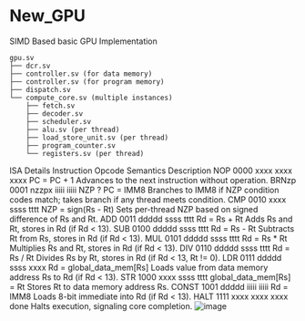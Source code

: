 # New_GPU
SIMD Based basic GPU Implementation 
```
gpu.sv
├── dcr.sv
├── controller.sv (for data memory)
├── controller.sv (for program memory)
├── dispatch.sv
└── compute_core.sv (multiple instances)
    ├── fetch.sv
    ├── decoder.sv
    ├── scheduler.sv
    ├── alu.sv (per thread)
    ├── load_store_unit.sv (per thread)
    ├── program_counter.sv
    └── registers.sv (per thread)
```

ISA Details
Instruction	Opcode	Semantics	Description
NOP	0000 xxxx xxxx xxxx	PC = PC + 1	Advances to the next instruction without operation.
BRNzp	0001 nzzpx iiiii iiiii	NZP ? PC = IMM8	Branches to IMM8 if NZP condition codes match; takes branch if any thread meets condition.
CMP	0010 xxxx ssss tttt	NZP = sign(Rs - Rt)	Sets per-thread NZP based on signed difference of Rs and Rt.
ADD	0011 ddddd ssss tttt	Rd = Rs + Rt	Adds Rs and Rt, stores in Rd (if Rd < 13).
SUB	0100 ddddd ssss tttt	Rd = Rs - Rt	Subtracts Rt from Rs, stores in Rd (if Rd < 13).
MUL	0101 ddddd ssss tttt	Rd = Rs * Rt	Multiplies Rs and Rt, stores in Rd (if Rd < 13).
DIV	0110 ddddd ssss tttt	Rd = Rs / Rt	Divides Rs by Rt, stores in Rd (if Rd < 13, Rt != 0).
LDR	0111 ddddd ssss xxxx	Rd = global_data_mem[Rs]	Loads value from data memory address Rs to Rd (if Rd < 13).
STR	1000 xxxx ssss tttt	global_data_mem[Rs] = Rt	Stores Rt to data memory address Rs.
CONST	1001 ddddd iiiii iiiii	Rd = IMM8	Loads 8-bit immediate into Rd (if Rd < 13).
HALT	1111 xxxx xxxx xxxx	done	Halts execution, signaling core completion.
![image](https://github.com/user-attachments/assets/f4513cd3-ffa8-4ebc-835b-6168dd496e9b)
